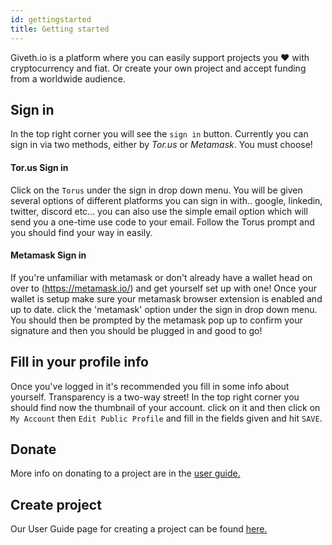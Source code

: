 ```yaml
---
id: gettingstarted
title: Getting started
---
```


Giveth.io is a platform where you can easily support projects you ❤️ with cryptocurrency and fiat. Or create your own project and accept funding from a worldwide audience.

## Sign in

In the top right corner you will see the `sign in` button. Currently you can sign in via two methods, either by *Tor.us* or *Metamask*. You must choose!

#### Tor.us Sign in
Click on the `Torus` under the sign in drop down menu. You will be given several options of different platforms you can sign in with.. google, linkedin, twitter, discord etc... you can also use the simple email option which will send you a one-time use code to your email. Follow the Torus prompt and you should find your way in easily.

#### Metamask Sign in
If you're unfamiliar with metamask or don't already have a wallet head on over to (https://metamask.io/) and get yourself set up with one! Once your wallet is setup make sure your metamask browser extension is enabled and up to date. click the 'metamask' option under the sign in drop down menu. You should then be prompted by the metamask pop up to confirm your signature and then you should be plugged in and good to go!

## Fill in your profile info
Once you've logged in it's recommended you fill in some info about yourself. Transparency is a two-way street! In the top right corner you should find now the thumbnail of your account. click on it and then click on `My Account` then `Edit Public Profile` and fill in the fields given and hit `SAVE`.

## Donate

More info on donating to a project are in the [user guide.](/guides/projectdonating)

## Create project
Our User Guide page for creating a project can be found [here.](/guides/createproject)
